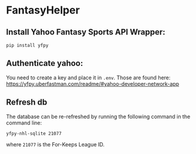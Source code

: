 # FantasyHelper

## Install Yahoo Fantasy Sports API Wrapper:
``pip install yfpy``

## Authenticate yahoo:

You need to create a key and place it in `.env`. Those are found here: https://yfpy.uberfastman.com/readme/#yahoo-developer-network-app

## Refresh db
The database can be re-refreshed by running the following command in the command line:
```
yfpy-nhl-sqlite 21077
```
where `21077` is the For-Keeps League ID.
